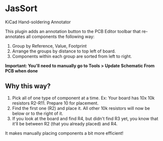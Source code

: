 # JasSort
KiCad Hand-soldering Annotator

This plugin adds an annotation button to the PCB Editor toolbar that re-annotates all components the following way:

1. Group by Reference, Value, Footprint
2. Arrange the groups by distance to top left of board.
3. Components within each group are sorted from left to right.

**Important: You'll need to manually go to Tools > Update Schematic From PCB when done**

## Why this way?
1. Pick all of one type of component at a time. Ex: Your board has 10x 10k resistors R2-R11. Prepare 10 for placement.
2. Find the first one (R2) and place it. All other 10k resistors will now be below or to the right of it.
3. If you look at the board and find R4, but didn't find R3 yet, you know that it'll be between R2 (that you already placed) and R4.

It makes manually placing components a bit more efficient!

